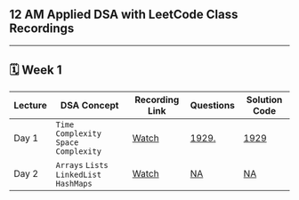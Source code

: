 ## 12 AM Applied DSA with LeetCode Class Recordings

---

## 🗓️ Week 1

| **Lecture** | **DSA Concept** | **Recording Link** | **Questions** | **Solution Code** |
|------------|------------------|---------------|------------------------|------------------------|
| Day 1 | `Time Complexity` `Space Complexity` | [Watch](https://www.facebook.com/share/v/1R9pSzwGRi/) | [1929.](https://leetcode.com/problems/concatenation-of-array/) | [1929](https://github.com/hamzabeig/Leetcode/tree/main/2058-concatenation-of-array)
| Day 2 | `Arrays` `Lists` `LinkedList` `HashMaps` | [Watch]() | [NA]() | [NA]()


